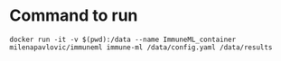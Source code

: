 # Command to run 

``` 
docker run -it -v $(pwd):/data --name ImmuneML_container milenapavlovic/immuneml immune-ml /data/config.yaml /data/results
```